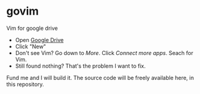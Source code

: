 # govim
Vim for google drive

* Open [Google Drive](https://drive.google.com/drive/my-drive)
* Click "New"
* Don't see Vim?  Go down to *More*.  Click *Connect more apps*.  Seach for Vim.
* Still found nothing?  That's the problem I want to fix.

Fund me and I will build it.  The source code will be freely available here, in this repository.
